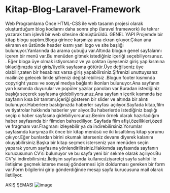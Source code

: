 # Kitap-Blog-Laravel-Framework
Web Programlama
Önce HTML-CSS ile web tasarım projesi olarak oluşturduğum blog kodlarını daha sonra php (laravel framework) ile tekrar yazarak tam işlevli bir web sitesine dönüştürüldü.
GENEL YAPI
Projemde bir kitap blogu yaptım.Bloga girince karşınıza ana ekran çıkıyor.Çıkan ana ekranın en üstünde header kısmı yani logo ve site başlığı bulunuyor.Yanlarında da arama çubuğu var.Altında blogun genel sayfalarını içeren bir menü var.Bu menüden gitmek istediğiniz içeriği seçebiliyorsunuz. . Eğer bloga üye olmak istiyorsanız ve ya çoktan üyeyseniz giriş yap kısmına tıkladığınızda sizi giriş/üyelik sayfasına götürür.Üye değilseniz üye olabilir,zaten bir hesabınız varsa giriş yapabilirsiniz.Şifrenizi unuttuysanız mailinize gelecek linkle şifrenizi değiştirebilirsiz .Blogun footer kısmında copyright yazısı ve sosyal medya bağlantı ikonları bulunuyor.Ana sayfanın yan kısmında duyurular ve popüler yazılar panoları var.Buradan istediğiniz başlığı seçerek sayfasına gidebiliyorsunuz.Ana sayfanın içerik kısmında ise sayfanın kısa bir tanıtımı,içeriği gösteren bir slider ve altında bir alıntı bulunuyor.Haberlere bastığınızda haberler sayfası açılıyor.Sayfada kitap,film ve tiyatrolar hakkında haberler yer alıyor.Bu haberlerde istediğiniz başlığı seçip o haber sayfasına gidebiliyorsunuz.Benim örnek olarak hazırladığım haber sayfasında bir filmden bahsediliyor. Sayfada film afişi,özellikleri,özeti ve fragmanı var.Fragmanı izleyebilir ya da  indirebilirsiniz.Yorumlar sayfasında karşınıza ilk önce bir kitap menüsü ve iki kısaltılmış kitap yorumu çıkıyor.Eğer bunlardan birini okumak isterseniz devamı diyerek kalanını okuyabilirsiniz.Başka bir kitap seçmek isterseniz yan menüden seçin yaparak yorum sayfasına yönlendirilirsiniz.Hakkımda sayfasında sayfanın kurucusunun CV’si bulunuyor ve bu sayfa yeni bir sekme olarak açılıyor.Bu CV’yi indirebilirsiniz.İletişim sayfasında kullanıcı/ziyaretçi sayfa sahibi ile iletişime geçmek isterse mesaj göndermesi için doldurması gereken bir form var.Form bilgilerini girip gönderdiğinde mesajı sayfa kurucusuna mail olarak iletiliyor. 

AKIŞ ŞEMASI 
![image](https://user-images.githubusercontent.com/49057258/151415497-2e756178-b163-4493-943e-d844b68df0f7.png)

